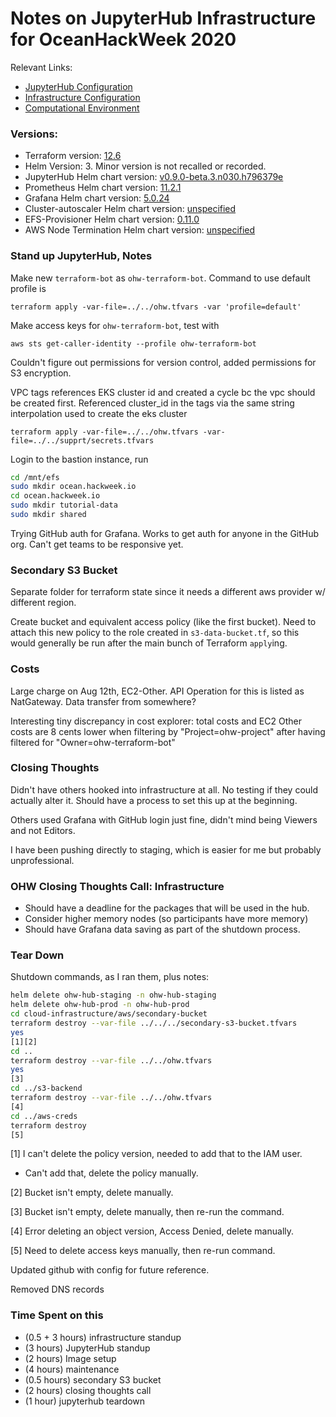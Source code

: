 # Notes on JupyterHub Infrastructure for OceanHackWeek 2020

Relevant Links:
- [JupyterHub Configuration](https://github.com/oceanhackweek/jupyterhub)
- [Infrastructure Configuration](https://github.com/oceanhackweek/ohw-terraform-deploy/tree/main)
- [Computational Environment](https://github.com/oceanhackweek/jupyter-image)

### Versions:
- Terraform version: [12.6](https://github.com/oceanhackweek/ohw-terraform-deploy/blob/main/aws/main.tf#L2)
- Helm Version: 3. Minor version is not recalled or recorded.
- JupyterHub Helm chart version: [v0.9.0-beta.3.n030.h796379e](https://github.com/oceanhackweek/jupyterhub/blob/staging/hub/requirements.yaml)
- Prometheus Helm chart version: [11.2.1](https://github.com/oceanhackweek/ohw-terraform-deploy/blob/main/aws/monitoring.tf#L25)
- Grafana Helm chart version: [5.0.24](https://github.com/oceanhackweek/ohw-terraform-deploy/blob/main/aws/monitoring.tf#L44)
- Cluster-autoscaler Helm chart version: [unspecified](https://github.com/oceanhackweek/ohw-terraform-deploy/blob/main/aws/autoscaler.tf#L74)
- EFS-Provisioner Helm chart version: [0.11.0](https://github.com/oceanhackweek/ohw-terraform-deploy/blob/main/aws/efs.tf#L64)
- AWS Node Termination Helm chart version: [unspecified](https://github.com/oceanhackweek/ohw-terraform-deploy/blob/main/aws/aws-node-termination-handler.tf)

### Stand up JupyterHub, Notes

Make new `terraform-bot` as `ohw-terraform-bot`. Command to use
default profile is

```
terraform apply -var-file=../../ohw.tfvars -var 'profile=default'
```

Make access keys for `ohw-terraform-bot`, test with

```
aws sts get-caller-identity --profile ohw-terraform-bot
```

Couldn't figure out permissions for version control, added
permissions for S3 encryption.

VPC tags references EKS cluster id and created a cycle bc the vpc
should be created first. Referenced cluster_id in the tags via the
same string interpolation used to create the eks cluster

```
terraform apply -var-file=../../ohw.tfvars -var-file=../../supprt/secrets.tfvars
```

Login to the bastion instance, run

```bash
cd /mnt/efs
sudo mkdir ocean.hackweek.io
cd ocean.hackweek.io
sudo mkdir tutorial-data
sudo mkdir shared
```

Trying GitHub auth for Grafana. Works to get auth for anyone in the
GitHub org. Can't get teams to be responsive yet.

### Secondary S3 Bucket

Separate folder for terraform state since it needs a different aws
provider w/ different region.

Create bucket and equivalent access policy (like the first bucket).
Need to attach this new policy to the role created in
`s3-data-bucket.tf`, so this would generally be run after the main
bunch of Terraform `apply`ing.

### Costs

Large charge on Aug 12th, EC2-Other. API Operation for this is
listed as NatGateway. Data transfer from somewhere?

Interesting tiny discrepancy in cost explorer: total costs and EC2
Other costs are 8 cents lower when filtering by
"Project=ohw-project" after having filtered for
"Owner=ohw-terraform-bot"

### Closing Thoughts

Didn't have others hooked into infrastructure at all. No testing if
they could actually alter it. Should have a process to set this up
at the beginning.

Others used Grafana with GitHub login just fine, didn't mind being
Viewers and not Editors.

I have been pushing directly to staging, which is easier for me but
probably unprofessional.

### OHW Closing Thoughts Call: Infrastructure

- Should have a deadline for the packages that will be used in the
hub.
- Consider higher memory nodes (so participants have more memory)
- Should have Grafana data saving as part of the shutdown process.

### Tear Down

Shutdown commands, as I ran them, plus notes:

```bash
helm delete ohw-hub-staging -n ohw-hub-staging
helm delete ohw-hub-prod -n ohw-hub-prod
cd cloud-infrastructure/aws/secondary-bucket
terraform destroy --var-file ../../../secondary-s3-bucket.tfvars
yes
[1][2]
cd ..
terraform destroy --var-file ../../ohw.tfvars
yes
[3]
cd ../s3-backend
terraform destroy --var-file ../../ohw.tfvars
[4]
cd ../aws-creds
terraform destroy
[5]
```

[1] I can't delete the policy version, needed to add that to the IAM user.
  - Can't add that, delete the policy manually.

[2] Bucket isn't empty, delete manually.

[3] Bucket isn't empty, delete manually, then re-run the command.

[4] Error deleting an object version, Access Denied, delete manually.

[5] Need to delete access keys manually, then re-run command.

Updated github with config for future reference.

Removed DNS records

### Time Spent on this

- (0.5 + 3 hours) infrastructure standup
- (3 hours) JupyterHub standup
- (2 hours) Image setup
- (4 hours) maintenance
- (0.5 hours) secondary S3 bucket
- (2 hours) closing thoughts call
- (1 hour) jupyterhub teardown